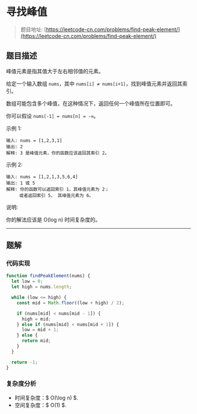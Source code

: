 # 寻找峰值

> 题目地址: [https://leetcode-cn.com/problems/find-peak-element/](https://leetcode-cn.com/problems/find-peak-element/)

## 题目描述

峰值元素是指其值大于左右相邻值的元素。

给定一个输入数组 `nums`，其中 `nums[i] ≠ nums[i+1]`，找到峰值元素并返回其索引。

数组可能包含多个峰值，在这种情况下，返回任何一个峰值所在位置即可。

你可以假设 `nums[-1] = nums[n] = -∞`。

示例 1:

```
输入: nums = [1,2,3,1]
输出: 2
解释: 3 是峰值元素，你的函数应该返回其索引 2。
```

示例 2:

```
输入: nums = [1,2,1,3,5,6,4]
输出: 1 或 5 
解释: 你的函数可以返回索引 1，其峰值元素为 2；
     或者返回索引 5， 其峰值元素为 6。
```

说明:

你的解法应该是 O(log n) 时间复杂度的。

------

## 题解

### 代码实现

```js
function findPeakElement(nums) {
  let low = 0;
  let high = nums.length;

  while (low <= high) {
    const mid = Math.floor((low + high) / 2);

    if (nums[mid] < nums[mid - 1]) {
      high = mid;
    } else if (nums[mid] < nums[mid + 1]) {
      low = mid + 1;
    } else {
      return mid;
    }
  }

  return -1;
}
```

### 复杂度分析

* 时间复杂度：$ O(\log n) $.
* 空间复杂度：$ O(1) $.
